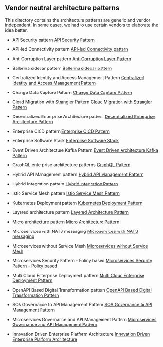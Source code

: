 ## Vendor neutral architecture patterns
This directory contains the architecture patterns are generic and vendor independent. In some cases, we had to use certain vendors to elaborate the idea better. 

- API Security pattern
[API Security Pattern](API-Security-Pattern.md)

- API-led Connectivity pattern
[API-led Connectivity pattern](API-led-Connectivity-Pattern.md)

- Anti Corruption Layer pattern
[Anti Corruption Layer Pattern](Anti-Corruption-Layer-Pattern.md)

- Ballerina sidecar pattern
[Ballerina sidecar pattern](Ballerina-sidecar-pattern-microservices.md)

- Centralized Identity and Access Management Pattern
[Centralized Identity and Access Management Pattern](Centralized-Identity-Access-Management-Pattern.md)

- Change Data Capture Pattern [Change Data Capture Pattern](Introduction-to-Change-Data-Capture.md)

- Cloud Migration with Strangler Pattern
[Cloud Migration with Strangler Pattern](Cloud-Migration-Strangler-Pattern.md)

- Decentralized Enterprise Architecture pattern
[Decentralized Enterprise Architecture Pattern](Decentralized-Enterpise-Architecture-Pattern.md)

- Enterprise CICD pattern
[Enterprise CICD Pattern](Enterprise-CICD-Pattern.md)

- Enterprise Software Stack
[Enterprise Software Stack](Enterprise-Software-Stack.md)

- Event Driven Architecture Kafka Pattern
[Event Driven Architecture Kafka Pattern](Event-Driven-Architecture-Kafka-Pattern.md)

- GraphQL enterprise architecture patterns
[GraphQL Pattern](GraphQL-Pattern.md)

- Hybrid API Management pattern
[Hybrid API Management Pattern](Hybrid-API-Management-Pattern.md)

- Hybrid Integration pattern
[Hybrid Integration Pattern](Hybrid-Integration-Pattern.md)

- Istio Service Mesh pattern
[Istio Service Mesh Pattern](Istio-Service-Mesh-Pattern.md)

- Kubernetes Deployment pattern
[Kubernetes Deployment Pattern](Kubernetes-Deployment-Pattern.md)

- Layered architecture pattern
[Layered Architecture Pattern](Layered-Architecture-Pattern.md)

- Micro architecture pattern
[Micro Architecture Pattern](Micro-Architecture-Pattern.md)

- Microservices with NATS messaging
[Microservices with NATS messaging](Microservices-with-NATS-messaging.md)

- Microservices without Service Mesh
[Microservices without Service Mesh](Microservices-without-service-mesh.md)

- Microservices Security Pattern - Policy based
[Microservices Security Pattern - Policy based](Microservices-Security-Pattern-Policy-Based.md)

- Multi Cloud Enterprise Deployment pattern
[Multi Cloud Enterprise Deployment Pattern](Multi-Cloud-Enterprise-Deployment-Pattern.md)

- OpenAPI Based Digital Transformation pattern
[OpenAPI Based Digital Transformation Pattern](OpenAPI-Based-Digital-Transformation-Pattern.md)

- SOA Governance to API Management Pattern
[SOA Governance to API Management Pattern](SOA-governance-to-API-management-pattern.md)

- Microservices Governance and API Management Pattern
[Microservices Governance and API Management Pattern](Microservices-Governance-And-API-Management.md)

- Innovation Driven Enterprise Platform Architecture
[Innovation Driven Enterprise Platform Architecture](Innovation-Driven-Enterprise-Platform-Architecture.md)
